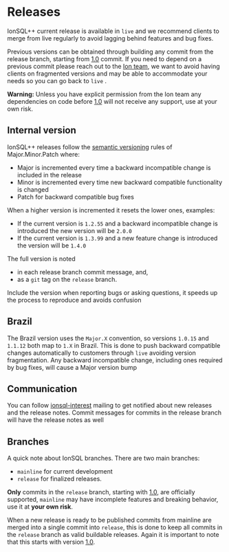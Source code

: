 # Releases

IonSQL++ current release is available in `live` and we recommend clients to merge from live regularly to avoid lagging
behind features and bug fixes. 

Previous versions can be obtained through building any commit from the release 
branch, starting from [1.0] commit. If you need to depend on a previous commit please reach out to the [Ion team], we 
want to avoid having clients on fragmented versions and may be able to accommodate your needs so you can go back to `live` .

**Warning:** Unless you have explicit permission from the Ion team any dependencies on code before [1.0] will not receive any support, use at your own risk.

## Internal version

IonSQL++ releases follow the [semantic versioning] rules of Major.Minor.Patch where:
* Major is incremented every time a backward incompatible change is included in the release
* Minor is incremented every time new backward compatible functionality is changed
* Patch for backward compatible bug fixes

When a higher version is incremented it resets the lower ones, examples: 
* If the current version is `1.2.55` and a backward incompatible change is introduced the new version will be `2.0.0`
* If the current version is `1.3.99` and a new feature change is introduced the version will be `1.4.0`  

The full version is noted 

- in each release branch commit message, and, 
- as a `git` tag on the `release` branch. 

Include the version when reporting bugs or asking questions, it speeds
up the process to reproduce and avoids confusion

## Brazil

The Brazil version uses the `Major.X` convention, so versions `1.0.15` and `1.1.12` both map to `1.X` in Brazil. This is 
done to push backward compatible changes automatically to customers through `live` avoiding version fragmentation. Any
backward incompatible change, including ones required by bug fixes, will cause a Major version bump

## Communication

You can follow [ionsql-interest] mailing to get notified about new releases and the release notes. Commit messages for
commits in the release branch will have the release notes as well 

## Branches

A quick note about IonSQL branches. There are two main branches: 
* `mainline` for current development 
* `release` for finalized releases. 

**Only** commits in the `release` branch, starting with [1.0], are officially supported, `mainline` may have 
incomplete features and breaking behavior, use it at **your own risk**. 

When a new release is ready to be published commits from mainline are merged into a single commit into 
`release`, this is done to keep all commits in the `release` branch as valid buildable releases. Again it is important 
to note that this starts with version [1.0].

[semantic versioning]: https://semver.org/
[1.0]: https://code.amazon.com/packages/IonSQLSandbox/commits/fdb0e62ef746a2c2f0474c16ca66d72131ed6bb0#
[Ion team]: https://w.amazon.com/index.php/Ion/SQL%2B%2B#Communication
[ionsql-interest]: https://email-list.corp.amazon.com/email-list/email-list.mhtml?action=search&name=ionsql
